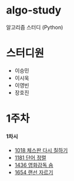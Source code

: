 # algo-study
알고리즘 스터디 (Python)

# 스터디원
* 이승민
* 이시욱
* 이영빈
* 장호진

# 1주차 
#### 1차시
* [1018 체스판 다시 칠하기](https://www.acmicpc.net/problem/1018)
* [1181 단어 정렬](https://www.acmicpc.net/problem/1181)
* [1436 영화감독 숌](https://www.acmicpc.net/problem/1436)
* [1654 랜선 자르기](https://www.acmicpc.net/problem/1654)
